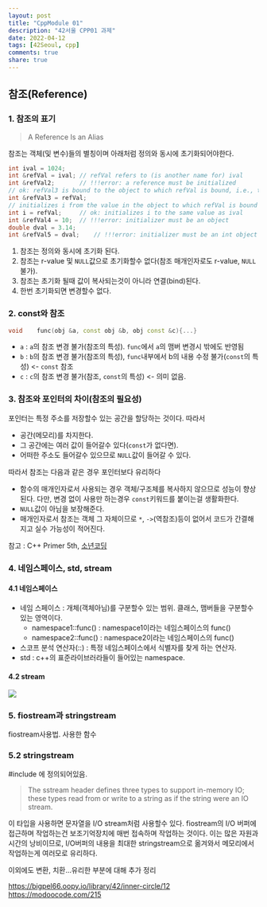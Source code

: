 ```yaml
---
layout: post
title: "CppModule 01"
description: "42서울 CPP01 과제"
date: 2022-04-12
tags: [42Seoul, cpp]
comments: true
share: true
---
```


## 참조(Reference)

### 1. 참조의 표기
> A Reference Is an Alias

참조는 객체(및 변수)들의 별칭이며 아래처럼 정의와 동시에 초기화되어야한다.
```cpp
int ival = 1024;
int &refVal = ival;	// refVal refers to (is another name for) ival
int &refVal2;		// !!!error: a reference must be initialized
// ok: refVal3 is bound to the object to which refVal is bound, i.e., to ival
int &refVal3 = refVal;
// initializes i from the value in the object to which refVal is bound
int i = refVal;		// ok: initializes i to the same value as ival
int &refVal4 = 10;	// !!!error: initializer must be an object
double dval = 3.14;
int &refVal5 = dval;	// !!!error: initializer must be an int object
```
1. 참조는 정의와 동시에 초기화 된다.
2. 참조는 r-value 및 `NULL`값으로 초기화할수 없다(참조 매개인자로도 r-value, `NULL`불가).
3. 참조는 초기화 될때 값이 복사되는것이 아니라 연결(bind)된다.
4. 한번 초기화되면 변경할수 없다.

### 2. const와 참조
```cpp
void	func(obj &a, const obj &b, obj const &c){...}
```
- `a` : `a`의 참조 변경 불가(참조의 특성). `func`에서 `a`의 맴버 변경시 밖에도 반영됨
- `b` : `b`의 참조 변경 불가(참조의 특성), `func`내부에서 b의 내용 수정 불가(`const`의 특성) <- `const` 참조
- `c` : `c`의 참조 변경 불가(참조, `const`의 특성) <- 의미 없음.

### 3. 참조와 포인터의 차이(참조의 필요성)
포인터는 특정 주소를 저장할수 있는 공간을 할당하는 것이다. 따라서
- 공간(메모리)를 차지한다.
- 그 공간에는 여러 값이 들어갈수 있다(`const`가 없다면).
- 어떠한 주소도 들어갈수 있으므로 `NULL`값이 들어갈 수 있다.

따라서 참조는 다음과 같은 경우 포인터보다 유리하다
- 함수의 매개인자로서 사용되는 경우 객체/구조체를 복사하지 않으므로 성능이 향상된다. 다만, 변경 없이 사용만 하는경우 `const`키워드를 붙이는걸 생활화한다.
- `NULL`값이 아님을 보장해준다.
- 매개인자로서 참조는 객체 그 자체이므로 `*`, `->`(역참조)등이 없어서 코드가 간결해지고 실수 가능성이 적어진다.

참고 : C++ Primer 5th, [소년코딩](https://boycoding.tistory.com/217)

### 4. 네임스페이스, std, stream
#### 4.1 네임스페이스
- 네임 스페이스 : 개체(객체아님)를 구분할수 있는 범위. 클래스, 맴버들을 구분할수 있는 영역이다.
    - namespace1::func() : namespace1이라는 네임스페이스의 func()
    - namespace2::func() : namespace2이라는 네임스페이스의 func()
- 스코프 분석 연산자(::) : 특정 네임스페이스에서 식별자를 찾게 하는 연산자.
- std : c++의 표준라이브러라들이 들어있는 namespace.

#### 4.2 stream
![](https://i.stack.imgur.com/miPch.png)

### 5. fiostream과 stringstream
fiostream사용법.
사용한 함수

### 5.2 stringstream
#include <sstream>에 정의되어있음.
> The sstream header defines three types to support in-memory IO; these types read from or write to a string as if the string were an IO stream.

이 타입을 사용하면 문자열을 I/O stream처럼 사용할수 있다. fiostream의 I/O 버퍼에 접근하며 작업하는건 보조기억장치에 매번 접속하며 작업하는 것이다. 이는 많은 자원과 시간의 낭비이므로, I/O버퍼의 내용을 최대한 stringstream으로 옮겨와서 메모리에서 작업하는게 여러모로 유리하다.

이외에도 변환, 치환...유리한 부분에 대해 추가 정리


https://bigpel66.oopy.io/library/42/inner-circle/12
https://modoocode.com/215